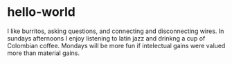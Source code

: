 # hello-world

I like burritos, asking questions, and connecting and disconnecting wires.
In sundays afternoons I enjoy listening to latin jazz and drinkng a cup of Colombian coffee. 
Mondays will be more fun if intelectual gains were valued more than material gains. 
